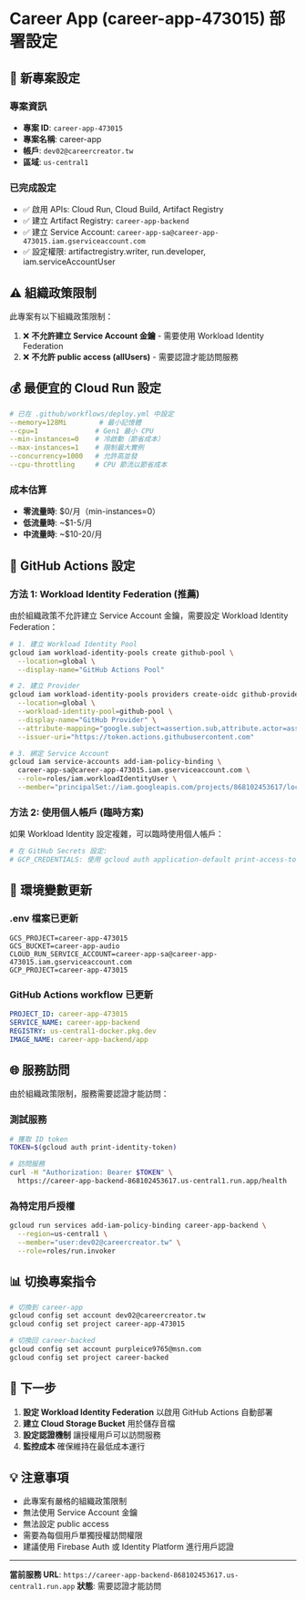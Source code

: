 # Career App (career-app-473015) 部署設定

## 🚀 新專案設定

### 專案資訊
- **專案 ID**: `career-app-473015`
- **專案名稱**: career-app
- **帳戶**: `dev02@careercreator.tw`
- **區域**: `us-central1`

### 已完成設定
- ✅ 啟用 APIs: Cloud Run, Cloud Build, Artifact Registry
- ✅ 建立 Artifact Registry: `career-app-backend`
- ✅ 建立 Service Account: `career-app-sa@career-app-473015.iam.gserviceaccount.com`
- ✅ 設定權限: artifactregistry.writer, run.developer, iam.serviceAccountUser

## ⚠️ 組織政策限制

此專案有以下組織政策限制：
1. ❌ **不允許建立 Service Account 金鑰** - 需要使用 Workload Identity Federation
2. ❌ **不允許 public access (allUsers)** - 需要認證才能訪問服務

## 💰 最便宜的 Cloud Run 設定

```yaml
# 已在 .github/workflows/deploy.yml 中設定
--memory=128Mi        # 最小記憶體
--cpu=1              # Gen1 最小 CPU
--min-instances=0    # 冷啟動（節省成本）
--max-instances=1    # 限制最大實例
--concurrency=1000   # 允許高並發
--cpu-throttling     # CPU 節流以節省成本
```

### 成本估算
- **零流量時**: $0/月（min-instances=0）
- **低流量時**: ~$1-5/月
- **中流量時**: ~$10-20/月

## 🔑 GitHub Actions 設定

### 方法 1: Workload Identity Federation (推薦)

由於組織政策不允許建立 Service Account 金鑰，需要設定 Workload Identity Federation：

```bash
# 1. 建立 Workload Identity Pool
gcloud iam workload-identity-pools create github-pool \
  --location=global \
  --display-name="GitHub Actions Pool"

# 2. 建立 Provider
gcloud iam workload-identity-pools providers create-oidc github-provider \
  --location=global \
  --workload-identity-pool=github-pool \
  --display-name="GitHub Provider" \
  --attribute-mapping="google.subject=assertion.sub,attribute.actor=assertion.actor,attribute.repository=assertion.repository" \
  --issuer-uri="https://token.actions.githubusercontent.com"

# 3. 綁定 Service Account
gcloud iam service-accounts add-iam-policy-binding \
  career-app-sa@career-app-473015.iam.gserviceaccount.com \
  --role=roles/iam.workloadIdentityUser \
  --member="principalSet://iam.googleapis.com/projects/868102453617/locations/global/workloadIdentityPools/github-pool/attribute.repository/Youngger9765/career_ios_backend"
```

### 方法 2: 使用個人帳戶 (臨時方案)

如果 Workload Identity 設定複雜，可以臨時使用個人帳戶：

```bash
# 在 GitHub Secrets 設定:
# GCP_CREDENTIALS: 使用 gcloud auth application-default print-access-token 的結果
```

## 📝 環境變數更新

### .env 檔案已更新
```env
GCS_PROJECT=career-app-473015
GCS_BUCKET=career-app-audio
CLOUD_RUN_SERVICE_ACCOUNT=career-app-sa@career-app-473015.iam.gserviceaccount.com
GCP_PROJECT=career-app-473015
```

### GitHub Actions workflow 已更新
```yaml
PROJECT_ID: career-app-473015
SERVICE_NAME: career-app-backend
REGISTRY: us-central1-docker.pkg.dev
IMAGE_NAME: career-app-backend/app
```

## 🌐 服務訪問

由於組織政策限制，服務需要認證才能訪問：

### 測試服務
```bash
# 獲取 ID token
TOKEN=$(gcloud auth print-identity-token)

# 訪問服務
curl -H "Authorization: Bearer $TOKEN" \
  https://career-app-backend-868102453617.us-central1.run.app/health
```

### 為特定用戶授權
```bash
gcloud run services add-iam-policy-binding career-app-backend \
  --region=us-central1 \
  --member="user:dev02@careercreator.tw" \
  --role=roles/run.invoker
```

## 📊 切換專案指令

```bash
# 切換到 career-app
gcloud config set account dev02@careercreator.tw
gcloud config set project career-app-473015

# 切換回 career-backed
gcloud config set account purpleice9765@msn.com
gcloud config set project career-backed
```

## 🎯 下一步

1. **設定 Workload Identity Federation** 以啟用 GitHub Actions 自動部署
2. **建立 Cloud Storage Bucket** 用於儲存音檔
3. **設定認證機制** 讓授權用戶可以訪問服務
4. **監控成本** 確保維持在最低成本運行

## 💡 注意事項

- 此專案有嚴格的組織政策限制
- 無法使用 Service Account 金鑰
- 無法設定 public access
- 需要為每個用戶單獨授權訪問權限
- 建議使用 Firebase Auth 或 Identity Platform 進行用戶認證

---

**當前服務 URL**: `https://career-app-backend-868102453617.us-central1.run.app`
**狀態**: 需要認證才能訪問